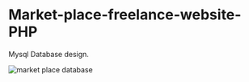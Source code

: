 # Market-place-freelance-website-PHP

Mysql Database design.

![market place database](https://github.com/MD-ALAMIN-HOSSEN/Market-place-freelance-website-PHP/assets/99692491/df7f9fa5-58b8-4b6e-95d8-b0a66d0d95fd)
